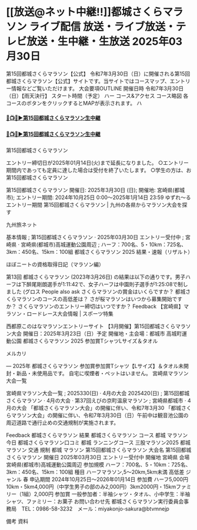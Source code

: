 # [[放送@ネット中継!!]]都城さくらマラソン ライブ配信 放送・ライブ放送・テレビ放送・生中継・生放送 2025年03月30日

第15回都城さくらマラソン【公式】
令和7年3月30日（日）に開催される第15回都城さくらマラソン【公式】サイトです。当サイトではコースマップ、エントリー情報などご覧いただけます。
大会要項OUTLINE
開催日時 令和7年3月30日（日）【雨天決行】 スタート時間（予定） ハー 
コース&アクセス
コース略図 各コースのボタンをクリックするとMAPが表示されます。 ハ 

#### [🔴📺🌐▶第15回都城さくらマラソン生中継](https://jsports-hq.com/mar03/?masuka_jp)

#### [🔴📺🌐▶第15回都城さくらマラソン生中継](https://jsports-hq.com/mar03/?masuka_jp)

第15回都城さくらマラソン


エントリー締切日が2025年01月14日(火)まで延長になりました。 ○エントリー期間内であっても定員に達した場合は受付を終了いたします。 ○学生の方は、お 
第15回都城さくらマラソン


第15回都城さくらマラソン 開催日: 2025年3月30日 (日); 開催地: 宮崎県(都城市); エントリー期間: 2024年10月25日 0:00～2025年1月14日 23:59 ゆずれ～るエントリー期間 
第15回都城さくらマラソン | 九州の各県からマラソン大会を探す

九州旅ネット


基本情報 ; 第15回都城さくらマラソン · 2025年03月30日 エントリー受付中 ; 宮崎県 · 宮崎県(都城市)高城運動公園周辺 ; ハーフ：700名、5・10km：725名、3km：450名、15km：100組 
都城さくらマラソン 2025 結果・速報（リザルト）

ほぼニートの資格取得日記（マラソン編）


第13回 都城さくらマラソン (2023年3月26日) の結果は以下の通りです。男子ハーフは下醉尾剛朗選手が1:11:42で、女子ハーフは中園則子選手が1:25:08で制しました (グロス 
People also ask
さくらマラソンの賞金はいくらですか？
都城さくらマラソンのコースの高低差は？
さが桜マラソンはいつから募集開始ですか？
さくらマラソンのエントリー締切はいつですか？
Feedback
【宮崎県】マラソン・ロードレース大会情報 | スポーツ特集


西都原このはなマラソンエントリーサイト 【3月開催】第15回都城さくらマラソン大会 開催日：2025年3月23日（日）予定 開催地・主会場：都城市 高城町運動公園 
都城さくらマラソン 2025 参加賞TシャツLサイズ＆タオル

メルカリ


— 2025年 都城さくらマラソン 参加賞参加賞Tシャツ【Lサイズ】＆タオル未開封・新品・未使用品です。 自宅に喫煙者・ペットはいません。
宮崎県マラソン大会一覧


宮崎県マラソン大会一覧 ; 2025330(日) · 4月の大会 2025420(日) ; 第15回都城さくらマラソン · 4月の大会 · 第37回えびの京町温泉マラソン ; 宮崎県都城市 · 4月の大会
「都城さくらマラソン大会」の開催に伴い、令和7年3月30 
「都城さくらマラソン大会」の開催に伴い、令和7年3月30日（日）午前中は観音池公園の周辺道路で通行止めの交通規制が実施されます。

Feedback
都城さくらマラソン 結果
都城さくらマラソン コース
都城 マラソン 今日
都城さくらマラソン口コミ
都城 ランニングコース
三股マラソン2025
都城 マラソン 交通 規制
都城 マラソン
第15回都城さくらマラソン
大会名	第15回都城さくらマラソン	開催日	2025年03月30日 エントリー受付中
開催地	宮崎県	会場	宮崎県(都城市)高城運動公園周辺
参加規模	ハーフ：700名、5・10km：725名、3km：450名、15km：100組	種目	ハーフマラソン,5〜20km,5km未満
高低差		ジャンル	春
申込期間	2024年10月25日〜2026年01月14日	参加費	ハーフ5,000円 10km・5km4,000円（中学生男子の部のみ2,000円）3km2000円・15kmファミリー（1組）2,000円
参加賞	一般参加者：半袖シャツ・タオル、小中学生：半袖シャツ、ファミリー：お菓子	お問い合わせ先	都城さくらマラソン実行委員会事務局　TEL：0986-58-3232　メール：miyakonjo-sakura@btvmnejp

備考		資料
